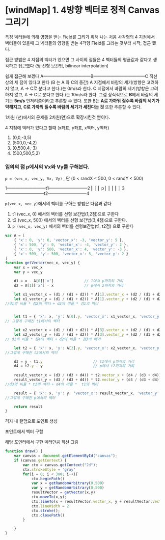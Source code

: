 # [windMap] 1. 4방향 벡터로 정적 Canvas 그리기

특정 벡터들에 의해 영향을 받는 Field를 그리기 위해 나는 처음 사각형의 4 지점에서 벡터들이 있을때 그 벡터들의 영향을 받는 4각형 Field를 그리는 것부터 시작, 접근 했다.

접근 방법은 4 지점의 벡터가 있으면 그 사이의 점들은 4 벡터들의 평균값과 같다고 생각하고 접근했다 (쌍 선형 보간법, bilinear interpolation)



쉽게 접근해 보겠다
A———————————B————————————C
직선상의 세 점이 있다고 한다 (B 는 A 와 C의 중간)
A 지점에서 바람의 세기(방향은 고려하지 않고, A -> C로 분다고 한다.)는  0m/s라 한다.
C 지점에서 바람의 세기(방향은 고려하지 않고, A -> C로 분다고 한다.)는 10m/s라 한다.
그럼 상식적으로 **B**에서 바람의 세기는 **5m/s** 언저리쯤이라고 추론할 수 있다.
또한 B는 **A로 가까워 질수록 바람의 세기가 약해지고**, **C로 가까워 질수록 바람의 세기가 세진다는 것** 또한 추론할 수 있다.

1차원 (선)에서의 문제를 2차원(면)으로 확장시킨것 뿐이다.

4 지점에 벡터가 있다고 할때 
(x좌표, y좌표, x벡터, y벡터)
1. (0,0,-3,5)
2. (500,0,-4,2)
3. (0,500,4,-3)
4. (500,500,5,2)



### 임의의 점 p에서의 Vx와 Vy를 구해본다.
`p = (vec_x, vec_y, Vx, Vy)` , 단 (0 < randX < 500, 0 < randY < 500)

1—————————t1—————————2
⎜					 ⎜
⎜		   p		 ⎜
⎜					 ⎜
⎜					 ⎜
3—————————t2—————————4


`p(vec_x, vec_y)`에서의 벡터를 구하는 방법은 다음과 같다
1. t1 (vec_x, 0) 에서의 벡터를 선형 보간법(1,2점)으로 구한다
2. t2 (vec_x, 500) 에서의 벡터를 선형 보간법(3,4점)으로 구한다.
3. `p (vec_x, vec_y)` 에서의 벡터를 선형보간법(t1, t2점) 으로 구한다

```javascript
var A = [
    { 'x': 0, 'y': 0, 'vector_x': -3, 'vector_y': 5 },
    { 'x': 500, 'y': 0, 'vector_x': -4, 'vector_y': 2 },
    { 'x': 0, 'y': 500, 'vector_x': 4, 'vector_y': -3 },
    { 'x': 500, 'y': 500, 'vector_x': 5, 'vector_y': 2 }
]
function getVector(vec_x, vec_y) {
    var x = vec_x
    var y = vec_y

    d1 = x - A[0]['x']				// 1에서 p까지의 거리
    d2 = A[1]['x'] - x				// p에서 2까지의 거리

    let x1_vector_x = (d1 / (d1 + d2)) * A[1].vector_x + (d2 / (d1 + d2)) * A[0].vector_x
    let x1_vector_y = (d1 / (d1 + d2)) * A[1].vector_y + (d2 / (d1 + d2)) * A[0].vector_y
//d1의 비율 * 점2의 벡터 + d2의 비율 * 점1의 벡터


    let t1 = { 'x': x, 'y': A[0].y, 'vector_x': x1_vector_x, 'vector_y': x1_vector_y }
// 그렇게 구해진 t1에서의 벡터

    let x2_vector_x = (d1 / (d1 + d2)) * A[3].vector_x + (d2 / (d1 + d2)) * A[2].vector_x
    let x2_vector_y = (d1 / (d1 + d2)) * A[3].vector_y + (d2 / (d1 + d2)) * A[2].vector_y
// d1의 비율 * 점4의 벡터 + d2의 비율 * 점3의 베거

    let t2 = { 'x': x, 'y': A[3].y, 'vector_x': x2_vector_x, 'vector_y': x2_vector_y }
//그렇게 구해진 t2에서의 벡터

    d3 = y - t1.y						// t1에서 p까지의 거리
    d4 = t2.y - y						// p에서 t2까지의 거리
    
    result_vector_x = (d3 / (d3 + d4)) * t2.vector_x + (d4 / (d3 + d4)) * x1_vector_x
    result_vector_y = (d3 / (d3 + d4)) * t2.vector_y + (d4 / (d3 + d4)) * x1_vector_y
//d3의 비율 * t2의 벡터 + d4의 비율 *  t1의 벡터

    result = { 'x': x, 'y': y, 'vector_x': result_vector_x, 'vector_y': result_vector_y }
//그렇게 구해진 p에서의 벡터

    return result
}
```



격자 내 랜덤으로 포인트 생성

포인트에서 벡터 구함

해당 포인터에서 구한 벡터만큼 직선 그림
```javascript
function draw() {
    var canvas = document.getElementById("canvas");
    if (canvas.getContext) {
        var ctx = canvas.getContext("2d");
        ctx.strokeStyle = 'gray'
        for(i = 0; i < 300; i++){
            ctx.beginPath()
            var x = getRandomArbitrary(0,500)
            var y = getRandomArbitrary(0,500)
            resultVector = getVector(x,y)
            ctx.moveTo(x,y);
            ctx.lineTo(x + resultVector.vector_x, y + resultVector.vector_y);
            ctx.lineWidth = 2
            ctx.stroke();
            ctx.closePath()
        }

    }
}
```
























